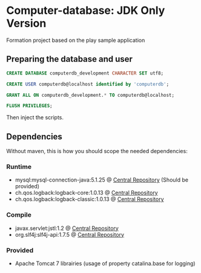 # Computer-database: JDK Only Version

Formation project based on the play sample application

## Preparing the database and user

```SQL
CREATE DATABASE computerdb_development CHARACTER SET utf8;

CREATE USER computerdb@localhost identified by 'computerdb';

GRANT ALL ON computerdb_development.* TO computerdb@localhost;

FLUSH PRIVILEGES;
```

Then inject the scripts.

## Dependencies

Without maven, this is how you should scope the needed dependencies:

### Runtime

- mysql:mysql-connection-java:5.1.25 @ [Central Repository](http://search.maven.org/#artifactdetails%7Cmysql%7Cmysql-connector-java%7C5.1.25%7Cjar) (Should be provided)
- ch.qos.logback:logback-core:1.0.13 @ [Central Repository](http://search.maven.org/#artifactdetails%7Cch.qos.logback%7Clogback-core%7C1.0.13%7Cjar)
- ch.qos.logback:logback-classic:1.0.13 @ [Central Repository](http://search.maven.org/#artifactdetails%7Cch.qos.logback%7Clogback-classic%7C1.0.13%7Cjar)

### Compile

- javax.servlet:jstl:1.2 @ [Central Repository](http://search.maven.org/#artifactdetails%7Cjavax.servlet%7Cjstl%7C1.2%7Cjar)
- org.slf4j:slf4j-api:1.7.5 @ [Central Repository](http://search.maven.org/#artifactdetails%7Corg.slf4j%7Cslf4j-api%7C1.7.5%7Cjar)

### Provided

- Apache Tomcat 7 librairies (usage of property catalina.base for logging)
